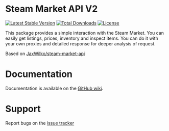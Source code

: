 # Steam Market API V2

[![Latest Stable Version](https://img.shields.io/packagist/v/Allyans3/steam-market-api-v2?style=flat-square)](https://packagist.org/packages/Allyans3/steam-market-api-v2)
[![Total Downloads](https://img.shields.io/packagist/dt/Allyans3/steam-market-api-v2?style=flat-square)](https://packagist.org/packages/Allyans3/steam-market-api-v2)
[![License](https://img.shields.io/packagist/l/Allyans3/steam-market-api-v2?style=flat-square)](https://packagist.org/packages/Allyans3/steam-market-api-v2)

This package provides a simple interaction with the Steam Market. You can easily get listings, prices, inventory and inspect items. You can do it with your own proxies and detailed response for deeper analysis of request. 

Based on [JaxWilko/steam-market-api](https://github.com/JaxWilko/steam-market-api)

# Documentation

Documentation is available on the [GitHub wiki](https://github.com/Allyans3/steam-market-api-v2/wiki/Old-documentation).

# Support

Report bugs on the [issue tracker](https://github.com/Allyans3/steam-market-api-v2/issues)